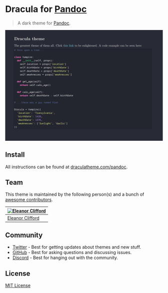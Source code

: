# Dracula for [Pandoc](https://pandoc.org)

> A dark theme for [Pandoc](https://pandoc.org).

![Screenshot](./screenshot.png)

## Install

All instructions can be found at [draculatheme.com/pandoc](https://draculatheme.com/pandoc).

## Team

This theme is maintained by the following person(s) and a bunch of [awesome contributors](https://github.com/dracula/pandoc/graphs/contributors).

| [![Eleanor Clifford](https://github.com/eleanor-clifford.png?size=100)](https://github.com/eleanor-clifford) |
| ------------------------------------------------------------------------------------------------ |
| [Eleanor Clifford](https://github.com/eleanor-clifford)                                                  |

## Community

- [Twitter](https://twitter.com/draculatheme) - Best for getting updates about themes and new stuff.
- [GitHub](https://github.com/dracula/dracula-theme/discussions) - Best for asking questions and discussing issues.
- [Discord](https://draculatheme.com/discord-invite) - Best for hanging out with the community.

## License

[MIT License](./LICENSE)
